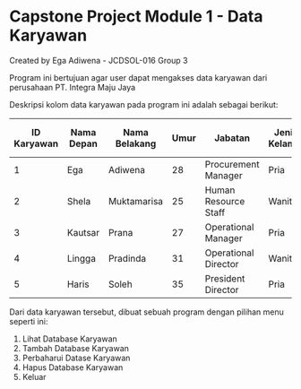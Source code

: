 # Capstone Project Module 1 - Data Karyawan
Created by Ega Adiwena - JCDSOL-016 Group 3

Program ini bertujuan agar user dapat mengakses data karyawan dari perusahaan PT. Integra Maju Jaya

Deskripsi kolom data karyawan pada program ini adalah sebagai berikut:

| ID Karyawan | Nama Depan | Nama Belakang | Umur | Jabatan | Jenis Kelamin | Masa Kerja (tahun) |
| ------------- | ------------- | ------------- | ------------- | ------------- | ------------- | ------------- |
| 1 | Ega | Adiwena | 28 | Procurement Manager | Pria | 4 |
| 2 | Shela | Muktamarisa | 25 | Human Resource Staff | Wanita | 2 |
| 3 | Kautsar | Prana | 27 | Operational Manager | Pria | 3 |
| 4 | Lingga | Pradinda | 31 | Operational Director | Wanita | 7 |
| 5 | Haris | Soleh | 35 | President Director | Pria | 4 |

Dari data karyawan tersebut, dibuat sebuah program dengan pilihan menu seperti ini:

1. Lihat Database Karyawan
2. Tambah Database Karyawan
3. Perbaharui Datase Karyawan
4. Hapus Database Karyawan
5. Keluar
